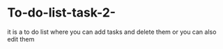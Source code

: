# To-do-list-task-2-
it is a to do list where you can add tasks and delete them or you can also edit them 
